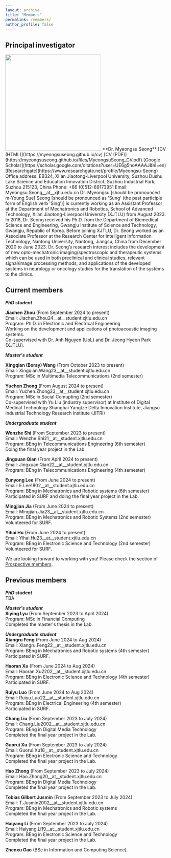 ```yaml
---
layout: archive
title: "Members"
permalink: /members/
author_profile: false
---
```


## Principal investigator   
<img src="https://myeongsuseong.github.io/images/myeongsu_seong.png" width="300" height="300">   
**Dr. Myeongsu Seong**    
[CV (HTML)](https://myeongsuseong.github.io/cv) [CV (PDF)](https://myeongsuseong.github.io/files/MyeongsuSeong_CV.pdf) [Google Scholar](https://scholar.google.com/citations?user=UE6g5hoAAAAJ&hl=en) [Researchgate](https://www.researchgate.net/profile/Myeongsu-Seong)  
Office address: EB324, Xi'an Jiaotong-Liverpool University, Suzhou Dushu Lake Science and Education Innovation District, Suzhou Industrial Park, Suzhou 215123, China     
Phone: +86 (0)512-89173951
Email: Myeongsu.Seong__at__xjtlu.edu.cn          
Dr. Myeongsu [should be pronounced m-Young Sue] Seong [should be pronounced as 'Sung' (the past participle form of English verb 'Sing')] is currently working as an Assistant Professor at the Department of Mechatronics and Robotics, School of Advanced Technology, Xi’an Jiaotong-Liverpool University (XJTLU) from August 2023. In 2018, Dr. Seong received his Ph.D. from the Department of Biomedical Science and Engineering, Gwangju Institute of Science and Technology, Gwangju, Republic of Korea. Before joining XJTLU, Dr. Seong worked as an Associate Professor at the Research Center for Intelligent Information Technology, Nantong University, Nantong, Jiangsu, China from December 2020 to June 2023. Dr. Seong’s research interest includes the development of new opto-mechatronic imaging/spectroscopic and therapeutic systems which can be used in both preclinical and clinical studies, relevant signal/image processing methods, and applications of the developed systems in neurology or oncology studies for the translation of the systems to the clinics.

## Current members

***PhD student***   

**Jiachen Zhou** (From September 2024 to present)   
Email: Jiachen.Zhou24__at__student.xjtlu.edu.cn  
Program: Ph.D. in Electronic and Electrical Engineering   
Working on the development and applications of photoacoustic imaging systems.   
Co-supervised with Dr. Anh Nguyen (UoL) and Dr. Jeong Hyeon Park (XJTLU).          


***Master's student***     

**Xingqian (Boray) Wang** (From October 2023 to present)   
Email: Xingqian.Wang23__at__student.xjtlu.edu.cn  
Program: MSc in Multimedia Telecommunications (2nd semester)   

**Yuchen Zhong** (From August 2024 to present)   
Email: Yuchen.Zhong23__at__student.xjtlu.edu.cn  
Program: MSc in Social Comupting (2nd semester)   
Co-supervised with Yu Liu (industry supervisor) at Institute of Digital Medical Technology Shanghai Yangtze Delta Innovation Institute, Jiangsu Industrial Technology Research Institute (JITRI)


***Undergraduate student***   

**Wenzhe Shi** (From September 2023 to present)         
Email: Wenzhe.Shi21__at__student.xjtlu.edu.cn  
Program: BEng in Telecommunications Engineering (6th semester)   
Doing the final year project in the Lab.

**Jingxuan Qian** (From April 2024 to present)   
Email: Jingxuan.Qian22__at__student.xjtlu.edu.cn  
Program: BEng in Telecommunications Engineering (4th semester)

**Eunyong Lee** (From June 2024 to present)   
Email: E.Lee1802__at__student.xjtlu.edu.cn   
Program: BEng in Mechatronics and Robotic systems (6th semester)      
Participated in SURF and doing the final year project in the Lab.   

**Mingjian Jia** (From June 2024 to present)   
Email: Mingjian.Jia23__at__student.xjtlu.edu.cn   
Program: BEng in Mechatronics and Robotic Systems (2nd semester)      
Volunteered for SURF.   

**Yihai Hu** (From June 2024 to present)   
Email: Yihai.Hu23__at__student.xjtlu.edu.cn   
Program: BEng in Electronic Science and Technology (2nd semester)      
Volunteered for SURF.

We are looking forward to working with you! Please check the section of [Prospective members](https://myeongsuseong.github.io/prospective_members/).


Previous members
------
***PhD student***   
TBA      

***Master's student***   
**Siying Lyu** (From September 2023 to April 2024)   
Program: MSc in Financial Computing   
Completed the master's thesis in the Lab.   

***Undergraduate student***   
**Xiangru Feng** (From June 2024 to Aug 2024)   
Email: Xiangru.Feng22__at__student.xjtlu.edu.cn   
Program: BEng in Mechatronics and Robotic systems (4th semester)   
Participated in SURF.   

**Haoran Xu** (From June 2024 to Aug 2024)   
Email: Haoran.Xu2202__at__student.xjtlu.edu.cn   
Program: BEng in Electronic Science and Technology (4th semester)      
Participated in SURF.   

**Ruiyu Luo** (From June 2024 to Aug 2024)   
Email: Ruiyu.Luo22__at__student.xjtlu.edu.cn   
Program: BEng in Electrical Engineering (4th semester)      
Participated in SURF.   

**Chang Liu** (From September 2023 to July 2024)     
Email: Chang.Liu2002__at__student.xjtlu.edu.cn  
Program: BEng in Digital Media Technology     
Completed the final year project in the Lab.   

**Guorui Xu** (From September 2023 to July 2024)            
Email: Guorui.Xu18__at__student.xjtlu.edu.cn  
Program: BEng in Electronic Science and Technology   
Completed the final year project in the Lab.   

**Hao Zhong** (From September 2023 to July 2024)                 
Email: Hao.Zhong20__at__student.xjtlu.edu.cn  
Program: BEng in Digital Media Technology      
Completed the final year project in the Lab.   

**Tobias Gilbert Jusmin** (From September 2023 to July 2024)                
Email: T.Jusmin2002__at__student.xjtlu.edu.cn  
Program: BEng in Mechatronics and Robotic systems    
Completed the final year project in the Lab.   

**Haiyang Li** (From September 2023 to July 2024)               
Email: Haiyang.Li19__at__student.xjtlu.edu.cn  
Program: BEng in Electronic Science and Technology     
Completed the final year project in the Lab.       

**Zhenxu Gao** (BSc in Information and Computing Science).   
